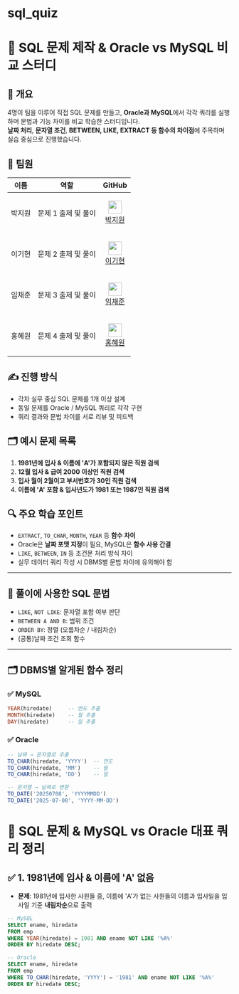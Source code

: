 # sql_quiz

# 🧠 SQL 문제 제작 & Oracle vs MySQL 비교 스터디

## 📌 개요
4명이 팀을 이루어 직접 SQL 문제를 만들고, **Oracle과 MySQL**에서 각각 쿼리를 실행하며 
문법과 기능 차이를 비교 학습한 스터디입니다.  
**날짜 처리**, **문자열 조건**, **BETWEEN, LIKE, EXTRACT 등 함수의 차이점**에 주목하며 실습 중심으로 진행했습니다.

## 👥 팀원
| 이름 | 역할 | GitHub |
|------|------|--------|
| 박지원 | 문제 1 출제 및 풀이 | <p align="center"><img src="https://github.com/bbo9866.png" width="30"/><br/><a href="https://github.com/bbo9866">박지원</a></p> |
| 이기현 | 문제 2 출제 및 풀이 | <p align="center"><img src="https://github.com/GIHYUN-LEE.png" width="30"/><br/><a href="https://github.com/GIHYUN-LEE">이기현</a></p> |
| 임채준 | 문제 3 출제 및 풀이 | <p align="center"><img src="https://github.com/dlacowns21.png" width="30"/><br/><a href="https://github.com/dlacowns21">임채준</a></p> |
| 홍혜원 | 문제 4 출제 및 풀이 | <p align="center"><img src="https://github.com/hyewon8245.png" width="30"/><br/><a href="https://github.com/hyewon8245">홍혜원</a></p> |


## ✍️ 진행 방식
- 각자 실무 중심 SQL 문제를 1개 이상 설계
- 동일 문제를 Oracle / MySQL 쿼리로 각각 구현
- 쿼리 결과와 문법 차이를 서로 리뷰 및 피드백

## 🗂 예시 문제 목록
  
1. **1981년에 입사 & 이름에 'A'가 포함되지 않은 직원 검색**
2. **12월 입사 & 급여 2000 이상인 직원 검색**
3. **입사 월이 2월이고 부서번호가 30인 직원 검색** 
4. **이름에 'A' 포함 & 입사년도가 1981 또는 1987인 직원 검색**  

## 🔍 주요 학습 포인트
- `EXTRACT`, `TO_CHAR`, `MONTH`, `YEAR` 등 **함수 차이**
- Oracle은 **날짜 포맷 지정**이 필요, MySQL은 **함수 사용 간결**
- `LIKE`, `BETWEEN`, `IN` 등 조건문 처리 방식 차이
- 실무 데이터 쿼리 작성 시 DBMS별 문법 차이에 유의해야 함

---

## 🔧 풀이에 사용한 SQL 문법

- `LIKE`, `NOT LIKE`: 문자열 포함 여부 판단
- `BETWEEN A AND B`: 범위 조건
- `ORDER BY`: 정렬 (오름차순 / 내림차순)
- (공통)날짜 조건 조회 함수

---

## 🗂️ DBMS별 알게된 함수 정리

### ✅ MySQL
```sql
YEAR(hiredate)     -- 연도 추출
MONTH(hiredate)    -- 월 추출
DAY(hiredate)      -- 일 추출
```

### ✅ Oracle
```sql
-- 날짜 → 문자열로 추출
TO_CHAR(hiredate, 'YYYY')  -- 연도
TO_CHAR(hiredate, 'MM')    -- 월
TO_CHAR(hiredate, 'DD')    -- 일

-- 문자열 → 날짜로 변환
TO_DATE('20250708', 'YYYYMMDD')
TO_DATE('2025-07-08', 'YYYY-MM-DD')
```

# 📌 SQL 문제 & MySQL vs Oracle 대표 쿼리 정리

## ✅ 1. 1981년에 입사 & 이름에 'A' 없음

- **문제**: 1981년에 입사한 사원들 중, 이름에 'A'가 없는 사원들의 이름과 입사일을 입사일 기준 **내림차순**으로 출력

```sql
-- MySQL
SELECT ename, hiredate  
FROM emp  
WHERE YEAR(hiredate) = 1981 AND ename NOT LIKE '%A%'  
ORDER BY hiredate DESC;

-- Oracle
SELECT ename, hiredate  
FROM emp  
WHERE TO_CHAR(hiredate, 'YYYY') = '1981' AND ename NOT LIKE '%A%'  
ORDER BY hiredate DESC;




